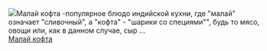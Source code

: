 <!--2025-04-06 21:02:06-->
<div class="yb">
  <div class="rss smaller1 povarenok"><a class="light" href="https://www.povarenok.ru/recipes/show/182514/"><img src="https://www.povarenok.ru/data/cache/2025apr/06/48/3170715_12242-640x480.jpg"></a>Малай кофта -популярное блюдо индийской кухни, где &quot;малай&quot; означает &quot;сливочный&quot;, а &quot;кофта&quot; - &quot;шарики со специями&quot;&quot;, будь то мясо, овощи или, как в данном случае, сыр 
... <br><a class="light" href="https://www.povarenok.ru/recipes/show/182514/">Малай кофта</a></div>
</div>
